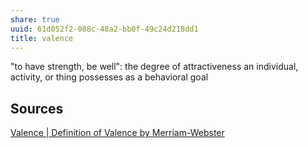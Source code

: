 ```yaml
---
share: true
uuid: 61d052f2-088c-48a2-bb0f-49c24d218dd1
title: valence
---
```

"to have strength, be well": the degree of attractiveness an individual, activity, or thing possesses as a behavioral goal

## Sources

[Valence | Definition of Valence by Merriam-Webster](https://www.merriam-webster.com/dictionary/valence)